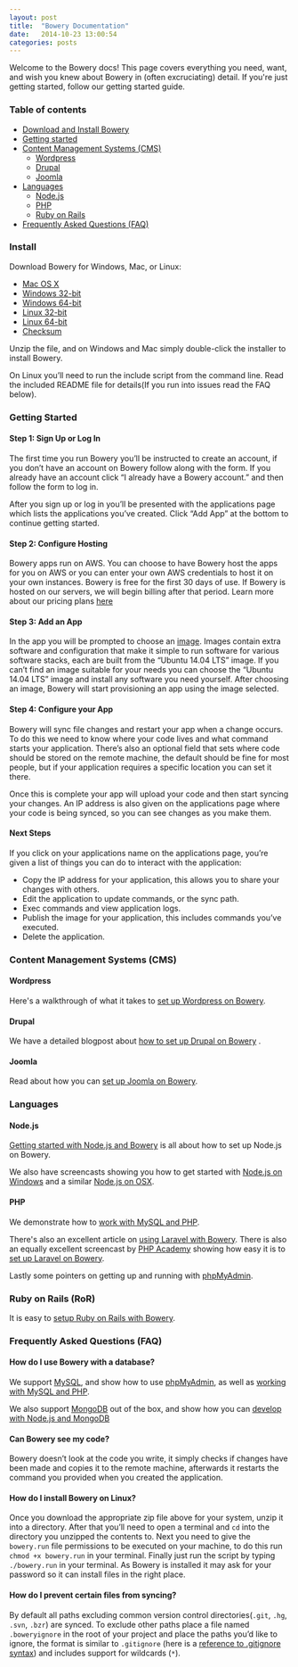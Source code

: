 ```yaml
---
layout: post
title:  "Bowery Documentation"
date:   2014-10-23 13:00:54
categories: posts
---
```


Welcome to the Bowery docs! This page covers everything you need, want, and wish you knew about Bowery in (often excruciating) detail. If you're just getting started, follow our getting started guide.

### Table of contents

* [Download and Install Bowery](#install)
* [Getting started](#getting-started)
* [Content Management Systems (CMS)](#content-management-systems-cms)
  * [Wordpress](#wordpress)
  * [Drupal](#drupal)
  * [Joomla](#joomla)
* [Languages](#languages)
  * [Node.js](#nodejs)
  * [PHP](#php)
  * [Ruby on Rails](#ruby-on-rails-ror)
* [Frequently Asked Questions (FAQ)](#frequently-asked-questions-faq)

### Install

Download Bowery for Windows, Mac, or Linux:

- [Mac OS X](http://desktop.bowery.io/3.3.1_darwin_amd64.zip)
- [Windows 32-bit](http://desktop.bowery.io/3.3.1_windows_386.zip)
- [Windows 64-bit](http://desktop.bowery.io/3.3.1_windows_amd64.zip)
- [Linux 32-bit](http://desktop.bowery.io/3.3.1_linux_386.zip)
- [Linux 64-bit](http://desktop.bowery.io/3.3.1_linux_amd64.zip)
- [Checksum](http://desktop.bowery.io/3.3.1_SHA256SUMS)

Unzip the file, and on Windows and Mac simply double-click the installer to install Bowery.

On Linux you’ll need to run the include script from the command line. Read the included README file for details(If you run into issues read the FAQ below).

### Getting Started

#### Step 1: **Sign Up or Log In** 

The first time you run Bowery you’ll be instructed to create an account, if you don’t have an account on Bowery follow along with the form. If you already have an account click “I already have a Bowery account.” and then follow the form to log in.

After you sign up or log in you’ll be presented with the applications page which lists the applications you’ve created. Click “Add App” at the bottom to continue getting started.

#### Step 2: **Configure Hosting**

Bowery apps run on AWS. You can choose to have Bowery host the apps for you on AWS or you can enter your own AWS credentials to host it on your own instances. Bowery is free for the first 30 days of use. If Bowery is hosted on our servers, we will begin billing after that period. Learn more about our pricing plans [here](http://bowery.io/blog/posts/2014/10/28/bowery-pricing.html)

#### Step 3: **Add an App** 
	
In the app you will be prompted to choose an [image](http://bowery.io/images/). Images contain extra software and configuration that make it simple to run software for various software stacks, each are built from the “Ubuntu 14.04 LTS” image. If you can’t find an image suitable for your needs you can choose the “Ubuntu 14.04 LTS” image and install any software you need yourself. After choosing an image, Bowery will start provisioning an app using the image selected.

#### Step 4: **Configure your App**

Bowery will sync file changes and restart your app when a change occurs. To do this we need to know where your code lives and what command starts your application. There’s also an optional field that sets where code should be stored on the remote machine, the default should be fine for most people, but if your application requires a specific location you can set it there.

Once this is complete your app will upload your code and then start syncing your changes. An IP address is also given on the applications page where your code is being synced, so you can see changes as you make them.

#### Next Steps 

If you click on your applications name on the applications page, you’re given a list of things you can do to interact with the application:

* Copy the IP address for your application, this allows you to share your changes with others.
* Edit the application to update commands, or the sync path.
* Exec commands and view application logs.
* Publish the image for your application, this includes commands you’ve executed.
* Delete the application.

<!--<img src="http://bowery-blog.s3.amazonaws.com/desktop/docs/cms.png" id="content-management-systems-cms" />-->

### Content Management Systems (CMS)

#### Wordpress

Here's a walkthrough of what it takes to [set up Wordpress on Bowery](http://bowery.io/blog/posts/2014/10/21/getting-started-with-wordpress-and-bowery.html).

#### Drupal

We have a detailed blogpost about [how to set up Drupal on Bowery](http://bowery.io/blog/posts/2014/10/21/getting-started-with-drupal-and-bowery.html) .

#### Joomla 

Read about how you can [set up Joomla on Bowery](http://bowery.io/blog/posts/2014/10/21/powering-joomla-websites-with-bowery.html).

<!--<img src="http://bowery-blog.s3.amazonaws.com/desktop/docs/languages.png" id="languages" />-->

### Languages

#### Node.js

[Getting started with Node.js and Bowery](http://bowery.io/blog/posts/2014/10/21/getting-started-with-node-and-bowery.html) is all about how to set up Node.js on Bowery.

We also have screencasts showing you how to get started with [Node.js on Windows](https://www.youtube.com/watch?v=44gQc2fZOQg) and a similar [Node.js on OSX](https://www.youtube.com/watch?v=NWai4gy0EzE).

#### PHP

We demonstrate how to [work with MySQL and PHP](http://bowery.io/blog/posts/2014/12/04/working-with-mysql-and-php.html).

There's also an excellent article on [using Laravel with Bowery](http://bowery.io/blog/posts/2014/10/31/laravel-development-with-bowery.html). There is also an equally excellent screencast by [PHP Academy](http://phpacademy.org/) showing how easy it is to [set up Laravel on Bowery](https://www.youtube.com/watch?v=f131IP6V3Sw).

Lastly some pointers on getting up and running with [phpMyAdmin](http://bowery.io/blog/posts/2014/12/01/phpmyadmin-support.html).

### Ruby on Rails (RoR)

It is easy to [setup Ruby on Rails with Bowery](http://bowery.io/blog/posts/2014/10/24/getting-started-with-rails.html).

### Frequently Asked Questions (FAQ)

#### How do I use Bowery with a database?

We support [MySQL](http://dev.mysql.org), and show how to use [phpMyAdmin](http://bowery.io/blog/posts/2014/12/01/phpmyadmin-support.html), as well as [working with MySQL and PHP](http://bowery.io/blog/posts/2014/12/04/working-with-mysql-and-php.html).

We also support [MongoDB](http://mongodb.org) out of the box, and show how you can [develop with Node.js and MongoDB](http://bowery.io/blog/posts/2014/11/12/node-and-mongodb-development-with-bowery.html)

#### Can Bowery see my code?

Bowery doesn’t look at the code you write, it simply checks if changes have been made and copies it to the remote machine, afterwards it restarts the command you provided when you created the application.

#### How do I install Bowery on Linux?

Once you download the appropriate zip file above for your system, unzip it into a directory. After that you’ll need to open a terminal and `cd` into the directory you unzipped the contents to. Next you need to give the `bowery.run` file permissions to be executed on your machine, to do this run `chmod +x bowery.run` in your terminal. Finally just run the script by typing `./bowery.run` in your terminal. As Bowery is installed it may ask for your password so it can install files in the right place.

#### How do I prevent certain files from syncing?

By default all paths excluding common version control directories(`.git`, `.hg`, `.svn`, `.bzr`) are synced. To exclude other paths place a file named `.boweryignore` in the root of your project and place the paths you’d like to ignore, the format is similar to `.gitignore` (here is a [reference to .gitignore syntax](http://git-scm.com/docs/gitignore)) and includes support for wildcards (`*`).